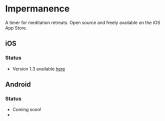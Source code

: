 # Impermanence

A timer for meditation retreats. Open source and freely available on the iOS App Store.

## iOS

### Status

* Version 1.3 available [here](https://apps.apple.com/us/app/impermanence/id6462615517)

## Android

### Status

* Coming soon!
*
